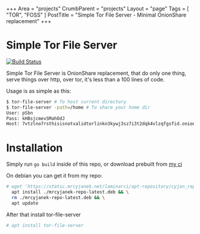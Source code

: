 +++
Area = "projects"
CrumbParent = "projects"
Layout = "page"
Tags = [ "TOR", "FOSS" ]
PostTitle = "Simple Tor File Server - Minimal OnionShare replacement"
+++

# Simple Tor File Server

[![Build Status](https://ci.mrcyjanek.net/badge/build-tor_file_server.svg)](https://ci.mrcyjanek.net/jobs/build-tor_file_server)

Simple Tor File Server is OnionShare replacement, that do only one thing, serve things over http, over tor, it's less than a 100 lines of code.

Usage is as simple as this:

```bash
$ tor-file-server # To host current directory
$ tor-file-server -path=/home # To share your home dir
User: pSbn
Pass: kHBsjcmevSMahOdJ
Host: 7vtzlno7rsthisisnotvalidtorlinkn3kywj3sz7i3t2dqk4vlzqfgsfid.onion:9832/
```

# Installation

Simply run `go build` inside of this repo, or download prebuilt from [my ci](https://ci.mrcyjanek.net/jobs/build-tor_file_server)

On debian you can get it from my repo:

```bash
# wget 'https://static.mrcyjanek.net/laminarci/apt-repository/cyjan_repo/mrcyjanek-repo-latest.deb' && \
  apt install ./mrcyjanek-repo-latest.deb && \
  rm ./mrcyjanek-repo-latest.deb && \
  apt update
```
After that install tor-file-server
```bash
# apt install tor-file-server
```

